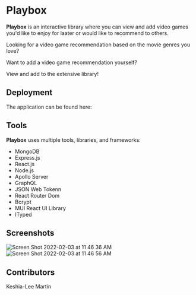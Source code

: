 # Playbox

<b>Playbox</b> is an interactive library where you can view and add video games you'd like to enjoy for laater or would like to recommend to others.

Looking for a video game recommendation based on the movie genres you love?

Want to add a video game recommendation yourself?

View and add to the extensive library!

## Deployment
The application can be found here:

## Tools
<b>Playbox</b> uses multiple tools, libraries, and frameworks:

- MongoDB
- Express.js
- React.js
- Node.js
- Apollo Server
- GraphQL
- JSON Web Tokenn
- React Router Dom
- Bcrypt
- MUI React UI Library
- ITyped

## Screenshots

![Screen Shot 2022-02-03 at 11 46 36 AM](https://user-images.githubusercontent.com/40374896/152389149-cba783af-b965-4990-ad6c-ab9f6449d314.png)
![Screen Shot 2022-02-03 at 11 46 56 AM](https://user-images.githubusercontent.com/40374896/152389157-08b87d6d-92f1-4d35-8e87-bea74ea16d38.png)


## Contributors

Keshia-Lee Martin

